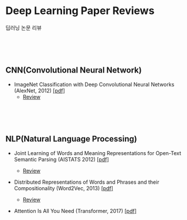 # Deep Learning Paper Reviews
딥러닝 논문 리뷰 


<br><br><br>


## CNN(Convolutional Neural Network)

- ImageNet Classification with Deep Convolutional Neural Networks (AlexNet, 2012) [[pdf]](https://proceedings.neurips.cc/paper/2012/file/c399862d3b9d6b76c8436e924a68c45b-Paper.pdf)
   - [Review](https://monzheld.tistory.com/27)



<br><br><br>

## NLP(Natural Language Processing)

- Joint Learning of Words and Meaning Representations for Open-Text Semantic Parsing (AISTATS 2012) [[pdf]](http://proceedings.mlr.press/v22/bordes12/bordes12.pdf)
   - [Review](https://monzheld.tistory.com/40)

- Distributed Representations of Words and Phrases and their Compositionality (Word2Vec, 2013) [[pdf]](https://proceedings.neurips.cc/paper/2013/file/9aa42b31882ec039965f3c4923ce901b-Paper.pdf)
   - [Review](https://monzheld.tistory.com/47)

- Attention Is All You Need (Transformer, 2017) [[pdf]](https://arxiv.org/pdf/1706.03762.pdf)
